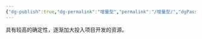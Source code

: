 ```yaml
---
{"dg-publish":true,"dg-permalink":"增量型","permalink":"/增量型/","dgPassFrontmatter":true}
---
```


具有较高的确定性，逐渐加大投入项目开发的资源。